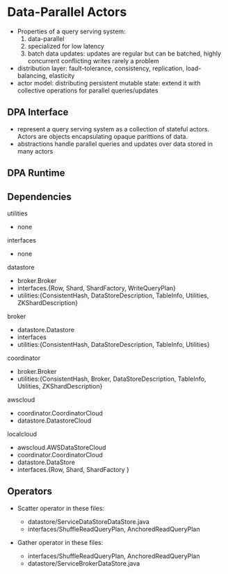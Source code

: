 # Data-Parallel Actors

- Properties of a query serving system:
  1. data-parallel
  2. specialized for low latency
  3. batch data updates: updates are regular but can be batched, highly
     concurrent conflicting writes rarely a problem
- distribution layer: fault-tolerance, consistency, replication, load-balancing,
  elasticity
- actor model: distributing persistent mutable state: extend it with collective
  operations for parallel queries/updates

## DPA Interface

- represent a query serving system as a collection of stateful actors. Actors
  are objects encapsulating opaque parittions of data.
- abstractions handle parallel queries and updates over data stored in many
  actors

## DPA Runtime

## Dependencies

utilities

- none

interfaces

- none

datastore

- broker.Broker
- interfaces.{Row, Shard, ShardFactory, WriteQueryPlan}
- utilities:{ConsistentHash, DataStoreDescription, TableInfo, Utilities,
  ZKShardDescription}

broker

- datastore.Datastore
- interfaces
- utilities:{ConsistentHash, DataStoreDescription, TableInfo, Utilities}

coordinator

- broker.Broker
- utilities:{ConsistentHash, Broker, DataStoreDescription, TableInfo, Utilities,
  ZKShardDescription}

awscloud

- coordinator.CoordinatorCloud
- datastore.DatastoreCloud

localcloud

- awscloud.AWSDataStoreCloud
- coordinator.CoordinatorCloud
- datastore.DataStore
- interfaces.{Row, Shard, ShardFactory }

## Operators

- Scatter operator in these files:
  - datastore/ServiceDataStoreDataStore.java
  - interfaces/ShuffleReadQueryPlan, AnchoredReadQueryPlan

- Gather operator in these files:
  - interfaces/ShuffleReadQueryPlan, AnchoredReadQueryPlan
  - datastore/ServiceBrokerDataStore.java
